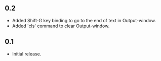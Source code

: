 ## 0.2

- Added Shift-G key binding to go to the end of text in Output-window.
- Added 'cls' command to clear Output-window.

## 0.1

- Initial release.